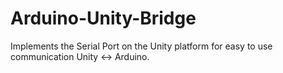 # Arduino-Unity-Bridge
Implements the Serial Port on the Unity platform for easy to use communication Unity &lt;-> Arduino.
